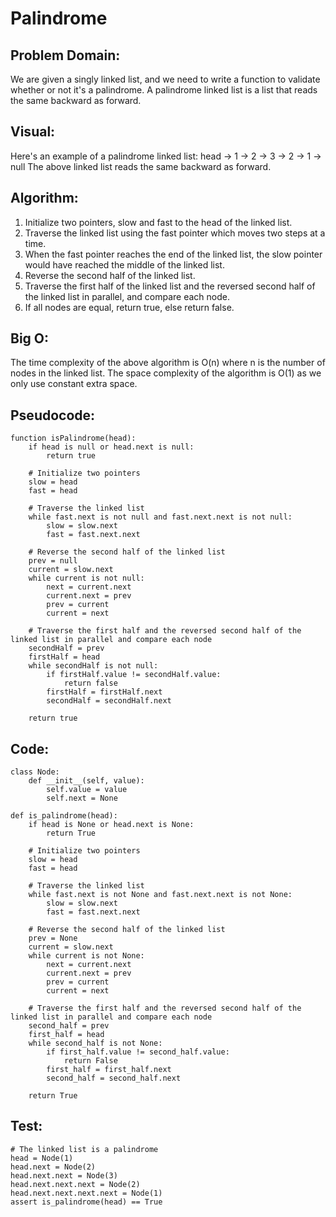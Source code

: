 # Palindrome

## Problem Domain:
We are given a singly linked list, and we need to write a function to validate whether or not it's a palindrome. A palindrome linked list is a list that reads the same backward as forward.

## Visual:
Here's an example of a palindrome linked list:
head -> 1 -> 2 -> 3 -> 2 -> 1 -> null
The above linked list reads the same backward as forward.

## Algorithm:

1. Initialize two pointers, slow and fast to the head of the linked list.
2. Traverse the linked list using the fast pointer which moves two steps at a time.
3. When the fast pointer reaches the end of the linked list, the slow pointer would have reached the middle of the linked list.
4. Reverse the second half of the linked list.
5. Traverse the first half of the linked list and the reversed second half of the linked list in parallel, and compare each node.
6. If all nodes are equal, return true, else return false.

## Big O:
The time complexity of the above algorithm is O(n) where n is the number of nodes in the linked list. The space complexity of the algorithm is O(1) as we only use constant extra space.

## Pseudocode:

```
function isPalindrome(head):
    if head is null or head.next is null:
        return true

    # Initialize two pointers
    slow = head
    fast = head

    # Traverse the linked list
    while fast.next is not null and fast.next.next is not null:
        slow = slow.next
        fast = fast.next.next

    # Reverse the second half of the linked list
    prev = null
    current = slow.next
    while current is not null:
        next = current.next
        current.next = prev
        prev = current
        current = next

    # Traverse the first half and the reversed second half of the linked list in parallel and compare each node
    secondHalf = prev
    firstHalf = head
    while secondHalf is not null:
        if firstHalf.value != secondHalf.value:
            return false
        firstHalf = firstHalf.next
        secondHalf = secondHalf.next

    return true

```

## Code:
```
class Node:
    def __init__(self, value):
        self.value = value
        self.next = None

def is_palindrome(head):
    if head is None or head.next is None:
        return True

    # Initialize two pointers
    slow = head
    fast = head

    # Traverse the linked list
    while fast.next is not None and fast.next.next is not None:
        slow = slow.next
        fast = fast.next.next

    # Reverse the second half of the linked list
    prev = None
    current = slow.next
    while current is not None:
        next = current.next
        current.next = prev
        prev = current
        current = next

    # Traverse the first half and the reversed second half of the linked list in parallel and compare each node
    second_half = prev
    first_half = head
    while second_half is not None:
        if first_half.value != second_half.value:
            return False
        first_half = first_half.next
        second_half = second_half.next

    return True

```

## Test:
```
# The linked list is a palindrome
head = Node(1)
head.next = Node(2)
head.next.next = Node(3)
head.next.next.next = Node(2)
head.next.next.next.next = Node(1)
assert is_palindrome(head) == True
```
